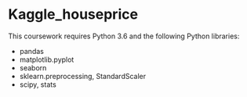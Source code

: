 # Kaggle_houseprice

This coursework requires Python 3.6 and the following Python libraries:

* pandas
* matplotlib.pyplot
* seaborn
* sklearn.preprocessing, StandardScaler
* scipy, stats

